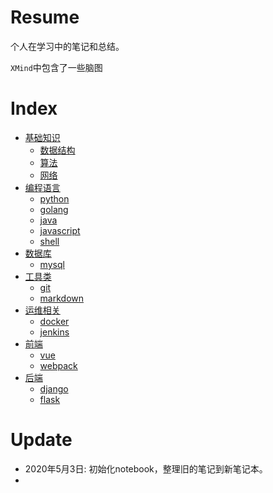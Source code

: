 # Resume

个人在学习中的笔记和总结。

`XMind`中包含了一些脑图

# Index

- [基础知识](./a-base-knowledge/README.md)
  - [数据结构](./a-base-knowledge/data-structure/README.md)
  - [算法](./a-base-knowledge/algorithms/README.md)
  - [网络](./a-base-knowledge/network/NETWORK.md)
- [编程语言](./b-language/README.md)
  - [python](./b-language/python/README.md)
  - [golang](./b-language/golang/README.md)
  - [java](./b-language/java/README.md)
  - [javascript](./b-language/javascript/Javascript.md)
  - [shell](./b-language/shell/README.md)
- [数据库](./c-database/README.md)
  - [mysql](./c-database/mysql/MySQL.md)
- [工具类](./d-tools/README.md)
  - [git](./d-tools/git/README.md)
  - [markdown](./d-tools/markdown/README.md)
- [运维相关](./e-operation/README.md)
  - [docker](./e-operation/docker/README.md)
  - [jenkins](./e-operation/jenkins/README.md)
- [前端](./f-front/README.md)
  - [vue](./f-front/vue/VUE.md)
  - [webpack](./f-front/webpack/README.md)
- [后端](./f-backend/README.md)
  - [django](./g-backend/django/Django.md)
  - [flask](./g-backend/flask/FLASK.md)


# Update

- 2020年5月3日: 初始化notebook，整理旧的笔记到新笔记本。
- 
